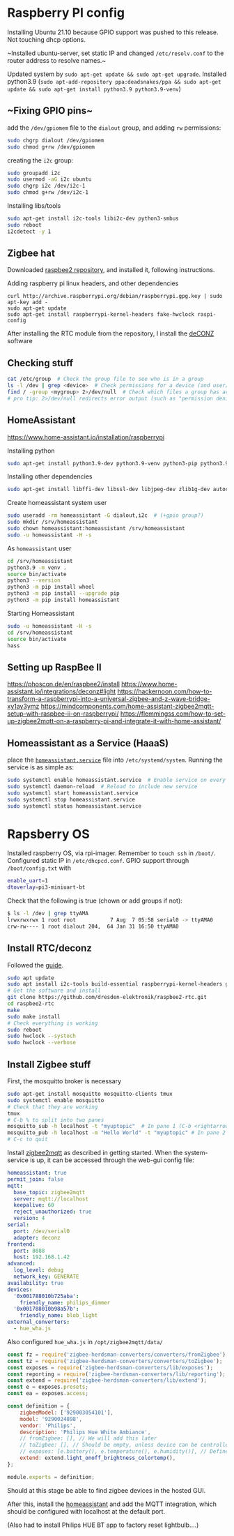 # Raspberry PI config

Installing Ubuntu 21.10 because GPIO support was pushed to this release. Not touching dhcp options. 

~Installed ubuntu-server, set static IP and changed `/etc/resolv.conf` to the router address to resolve names.~

Updated system by `sudo apt-get update && sudo apt-get upgrade`. 
Installed python3.9 (`sudo apt-add-repository ppa:deadsnakes/ppa && sudo apt-get update && sudo apt-get install python3.9 python3.9-venv`)

## ~Fixing GPIO pins~
add the `/dev/gpiomem` file to the `dialout` group, and adding `rw` permissions:
```bash
sudo chgrp dialout /dev/gpiomem
sudo chmod g+rw /dev/gpiomem
```
creating the `i2c` group:
```bash
sudo groupadd i2c
sudo usermod -aG i2c ubuntu
sudo chgrp i2c /dev/i2c-1
sudo chmod g+rw /dev/i2c-1
```
Installing libs/tools
```bash
sudo apt-get install i2c-tools libi2c-dev python3-smbus
sudo reboot
i2cdetect -y 1
```

## Zigbee hat
Downloaded [raspbee2 repository](https://phoscon.de/en/raspbee2/install), and installed it, following instructions.


Adding raspberry pi linux headers, and other dependencies
```
curl http://archive.raspberrypi.org/debian/raspberrypi.gpg.key | sudo apt-key add -
sudo apt-get update
sudo apt-get install raspberrypi-kernel-headers fake-hwclock raspi-config
```
After installing the RTC module from the repository, I install the [deCONZ](https://phoscon.de/en/raspbee2/install) software




## Checking stuff

```bash
cat /etc/group  # Check the group file to see who is in a group
ls -l /dev | grep <device>  # Check permissions for a device (and user/group that has access to it)
find / -group <mygroup> 2>/dev/null  # Check which files a group has access to
# pro tip: 2>/dev/null redirects error output (such as "permission denied") to /dev/null so it isn't printed
```

## HomeAssistant
https://www.home-assistant.io/installation/raspberrypi

Installing python
```bash
sudo apt-get install python3.9-dev python3.9-venv python3-pip python3.9
```
Installing other dependencies
```bash
sudo apt-get install libffi-dev libssl-dev libjpeg-dev zlib1g-dev autoconf build-essential libopenjp2-7 libtiff5 libturbojpeg tzdata
```
Create homeassistant system user
```bash
sudo useradd -rm homeassistant -G dialout,i2c  # (+gpio group?)
sudo mkdir /srv/homeassistant
sudo chown homeassistant:homeassistant /srv/homeassistant
sudo -u homeassistant -H -s
```

As `homeassistant` user
```bash
cd /srv/homeassistant
python3.9 -m venv .
source bin/activate
python3 --version
python3 -m pip install wheel
python3 -m pip install --upgrade pip
python3 -m pip install homeassistant
```

Starting Homeassistant
```bash
sudo -u homeassistant -H -s
cd /srv/homeassistant
source bin/activate
hass
```


## Setting up RaspBee II
https://phoscon.de/en/raspbee2/install
https://www.home-assistant.io/integrations/deconz#light
https://hackernoon.com/how-to-transform-a-raspberrypi-into-a-universal-zigbee-and-z-wave-bridge-xy1ay3ymz
https://mindcomponents.com/home-assistant-zigbee2mqtt-setup-with-raspbee-ii-on-raspberrypi/
https://flemmingss.com/how-to-set-up-zigbee2mqtt-on-a-raspberry-pi-and-integrate-it-with-home-assistant/


## Homeassistant as a Service (HaaaS)
place the [`homeassistant.service`](homeassistant.service) file into `/etc/systemd/system`.
Running the service is as simple as:
```bash
sudo systemctl enable homeassistant.service  # Enable service on every reboot
sudo systemctl daemon-reload  # Reload to include new service
sudo systemctl start homeassistant.service
sudo systemctl stop homeassistant.service
sudo systemctl status homeassistant.service
```

# Rapsberry OS

Installed raspberry OS, via rpi-imager. Remember to `touch ssh` in `/boot/`.
Configured static IP in `/etc/dhcpcd.conf`. 
GPIO support through `/boot/config.txt` with 
```bash
enable_uart=1
dtoverlay=pi3-miniuart-bt
```
Check that the following is true (chown or add groups if not):
```bash
$ ls -l /dev | grep ttyAMA
lrwxrwxrwx 1 root root           7 Aug  7 05:58 serial0 -> ttyAMA0
crw-rw---- 1 root dialout 204,  64 Jan 31 16:50 ttyAMA0
```

## Install RTC/deconz
Followed the [guide](https://phoscon.de/en/raspbee2). 
```bash
sudo apt update
sudo apt install i2c-tools build-essential raspberrypi-kernel-headers git
# Get the software and install
git clone https://github.com/dresden-elektronik/raspbee2-rtc.git
cd raspbee2-rtc
make
sudo make install
# Check everything is working
sudo reboot
sudo hwclock --systoch
sudo hwclock --verbose
```

## Install Zigbee stuff
First, the mosquitto broker is necessary
```bash
sudo apt-get install mosquitto mosquitto-clients tmux
sudo systemctl enable mosquitto
# Check that they are working
tmux
# C-b % to split into two panes
mosquitto_sub -h localhost -t "myuptopic"  # In pane 1 (C-b <rightarrow> to switch pane)
mosquitto_pub -h localhost -m "Hello World" -t "myuptopic" # In pane 2
# C-c to quit
```

Install [zigbee2mqtt](https://github.com/Koenkk/zigbee2mqtt) as described in getting started.
When the system-service is up, it can be accessed through the web-gui
config file:
```yaml
homeassistant: true
permit_join: false
mqtt:
  base_topic: zigbee2mqtt
  server: mqtt://localhost
  keepalive: 60
  reject_unauthorized: true
  version: 4
serial:
  port: /dev/serial0
  adapter: deconz
frontend:
  port: 8088
  host: 192.168.1.42
advanced:
  log_level: debug
  network_key: GENERATE
availability: true
devices:
  '0x001788010b725aba':
    friendly_name: philips_dimmer
  '0x001788010b98a57b':
    friendly_name: blob_light
external_converters:
  - hue_wha.js
```

Also configured `hue_wha.js` in `/opt/zigbee2mqtt/data/`
```js
const fz = require('zigbee-herdsman-converters/converters/fromZigbee');
const tz = require('zigbee-herdsman-converters/converters/toZigbee');
const exposes = require('zigbee-herdsman-converters/lib/exposes');
const reporting = require('zigbee-herdsman-converters/lib/reporting');
const extend = require('zigbee-herdsman-converters/lib/extend');
const e = exposes.presets;
const ea = exposes.access;

const definition = {
    zigbeeModel: ['929003054101'],
    model: '9290024898',
    vendor: 'Philips',
    description: 'Philips Hue White Ambiance',
    // fromZigbee: [], // We will add this later
    // toZigbee: [], // Should be empty, unless device can be controlled (e.g. lights, switches).
    // exposes: [e.battery(), e.temperature(), e.humidity()], // Defines what this device exposes, used for e.g. Home Assistant discovery and in the frontend
    extend: extend.light_onoff_brightness_colortemp(),
};

module.exports = definition;
```
Should at this stage be able to find zigbee devices in the hosted GUI.

After this, install the [homeassistant](https://www.home-assistant.io/installation/raspberrypi) and add the MQTT integration, which should be configured with localhost at the default port.

(Also had to install Philips HUE BT app to factory reset lightbulb....)
